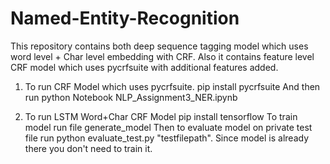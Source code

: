 # Named-Entity-Recognition
This repository contains both deep sequence tagging model which uses word level + Char level embedding with CRF.
Also it contains feature level CRF model which uses pycrfsuite with additional features added.

1. To run CRF Model which uses pycrfsuite.
pip install pycrfsuite
And then run python Notebook NLP_Assignment3_NER.ipynb

2. To run LSTM Word+Char CRF Model
pip install tensorflow
To train model run file generate_model
Then to evaluate model on private test file run python evaluate_test.py "testfilepath". Since model is already there you don't need to train it.
